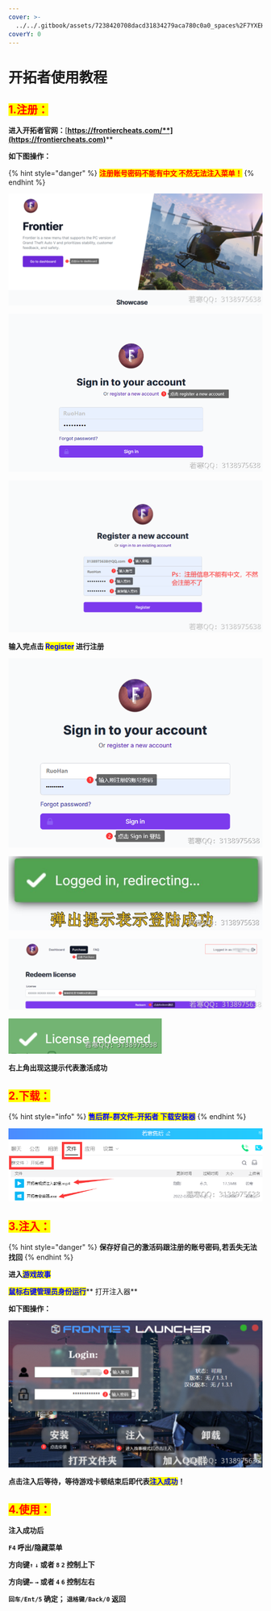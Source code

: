 ```yaml
---
cover: >-
  ../../.gitbook/assets/7238420708dacd31834279aca780c0a0_spaces%2F7YXEHggLzaiKwZjRSOD4%2Fuploads%2F6UrsmraHdaOBBuBj4mzE%2Fscreenshot_alt=media&token=413092ef-fe5a-4f80-8829-761b6839dfda.jpg
coverY: 0
---
```


# 开拓者使用教程

## <mark style="color:red;">1.注册：</mark>

**进入开拓者官网：**[**https://frontiercheats.com/**](https://frontiercheats.com)****

**如下图操作：**

{% hint style="danger" %}
<mark style="color:red;">**注册账号密码不能有中文 不然无法注入菜单！**</mark>
{% endhint %}

![](<../../.gitbook/assets/image (23).png>)

![](<../../.gitbook/assets/image (141).png>)

![](<../../.gitbook/assets/image (270).png>)

**输入完点击 **<mark style="color:blue;">**Register**</mark>** 进行注册**

****![](<../../.gitbook/assets/image (182).png>)****

****![](<../../.gitbook/assets/image (285).png>)****

****![](<../../.gitbook/assets/image (292).png>)****

****![](<../../.gitbook/assets/image (65).png>)****

**右上角出现这提示代表激活成功**

## <mark style="color:red;">2.下载：</mark>

{% hint style="info" %}
<mark style="color:blue;">**售后群-群文件-开拓者 下载安装器**</mark>
{% endhint %}

<mark style="color:blue;">****</mark>![](<../../.gitbook/assets/image (83).png>)<mark style="color:blue;">****</mark>

## <mark style="color:red;">**3.注入：**</mark>

{% hint style="danger" %}
**保存好自己的激活码跟注册的账号密码,若丢失无法找回**
{% endhint %}

**进入**<mark style="color:blue;">**游戏故事**</mark>

<mark style="color:blue;">**鼠标右键管理员身份运行**</mark>** 打开注入器**

**如下图操作：**

****![](<../../.gitbook/assets/image (219).png>)****

**点击注入后等待，等待游戏卡顿结束后即代表**<mark style="color:blue;">**注入成功**</mark>**！**

## <mark style="color:red;">**4.使用：**</mark>

**注入成功后**

**`F4` 呼出/隐藏菜单**

**方向键`↑`  `↓` 或者 `8`  `2` 控制上下**

**方向键`←`  `→` 或者 `4`  `6` 控制左右**

**`回车/Ent/5` 确定； `退格键/Back/0` 返回**
